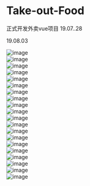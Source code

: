 # Take-out-Food
正式开发外卖vue项目 19.07..28

19.08.03	

 ![image](https://github.com/JedisWeb/Take-out-Food/blob/master/shows/%E9%A6%96%E9%A1%B5.png)	
![image](https://github.com/JedisWeb/Take-out-Food/blob/master/shows/QQ%E6%88%AA%E5%9B%BE20190803193538.png)	
![image](https://github.com/JedisWeb/Take-out-Food/blob/master/shows/QQ%E6%88%AA%E5%9B%BE20190803193349.png)	
![image](https://github.com/JedisWeb/Take-out-Food/blob/master/shows/QQ%E6%88%AA%E5%9B%BE20190803193402.png)	
![image](https://github.com/JedisWeb/Take-out-Food/blob/master/shows/QQ%E6%88%AA%E5%9B%BE20190803193409.png)	
![image](https://github.com/JedisWeb/Take-out-Food/blob/master/shows/QQ%E6%88%AA%E5%9B%BE20190803193420.png)	
![image](https://github.com/JedisWeb/Take-out-Food/blob/master/shows/QQ%E6%88%AA%E5%9B%BE20190803193519.png)	
![image](https://github.com/JedisWeb/Take-out-Food/blob/master/shows/QQ%E6%88%AA%E5%9B%BE20190803193441.png)	
![image](https://github.com/JedisWeb/Take-out-Food/blob/master/shows/QQ%E6%88%AA%E5%9B%BE20190803193510.png)	
![image](https://github.com/JedisWeb/Take-out-Food/blob/master/shows/QQ%E6%88%AA%E5%9B%BE20190803193504.png)	
![image](https://github.com/JedisWeb/Take-out-Food/blob/master/shows/QQ%E6%88%AA%E5%9B%BE20190803193451.png)	
![image]()	
![image]()	
![image]()	
![image]()	
![image]()	
![image]()	
![image]()	
![image]()	
![image]()
